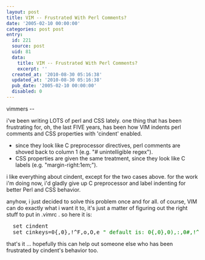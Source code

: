 ```yaml
---
layout: post
title: VIM -- Frustrated With Perl Comments?
date: '2005-02-10 00:00:00'
categories: post post
entry:
  id: 221
  source: post
  uid: 81
  data:
    title: VIM -- Frustrated With Perl Comments?
    excerpt: ''
  created_at: '2010-08-30 05:16:38'
  updated_at: '2010-08-30 05:16:38'
  pub_date: '2005-02-10 00:00:00'
  disabled: 0
---
```


vimmers --

i've been writing LOTS of perl and CSS lately. one thing that has
been frustrating for, oh, the last FIVE years, has been how VIM
indents perl comments and CSS properties with 'cindent' enabled.

<ul>
<li>since they look like C preprocessor directives, perl comments
  are shoved back to column 1 (e.g. "# unintelligible regex").</li>
<li>CSS properties are given the same treatment, since they look
  like C labels (e.g. "margin-right:1em;").</li>
</ul>
i like everything about cindent, except for the two cases above.
for the work i'm doing now, i'd gladly give up C preprocessor and
label indenting for better Perl and CSS behavior.

anyhow, i just decided to solve this problem once and for all. of
course, VIM can do exactly what i want it to, it's just a matter
of figuring out the right stuff to put in .vimrc . so here it is:

<pre>
  set cindent
  set cinkeys=0{,0},!^F,o,O,e <font color=green>" default is: 0{,0},0),:,0#,!^F,o,O,e</font>
</pre>

that's it ... hopefully this can help out someone else who has
been frustrated by cindent's behavior too.

